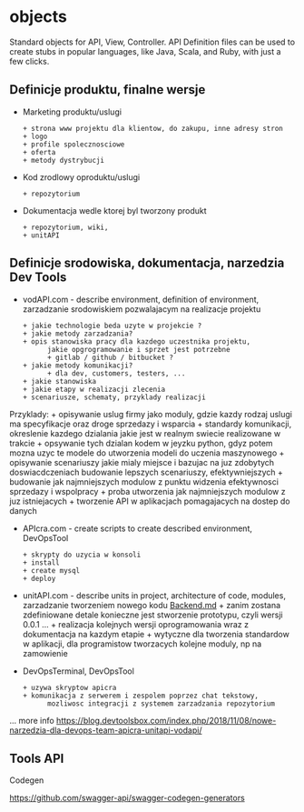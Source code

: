 # objects
Standard objects for API, View, Controller. API Definition files can be used to create stubs in popular languages, like Java, Scala, and Ruby, with just a few clicks.

## Definicje produktu, finalne wersje

+ Marketing produktu/uslugi

      + strona www projektu dla klientow, do zakupu, inne adresy stron
      + logo
      + profile spolecznosciowe
      + oferta
      + metody dystrybucji
      
+ Kod zrodlowy oproduktu/uslugi

      + repozytorium

+ Dokumentacja wedle ktorej byl tworzony produkt

      + repozytorium, wiki, 
      + unitAPI
      
## Definicje srodowiska, dokumentacja, narzedzia  Dev Tools

+ vodAPI.com - describe environment, definition of environment, zarzadzanie srodowiskiem pozwalajacym na realizacje projektu

      + jakie technologie beda uzyte w projekcie ?
      + jakie metody zarzadzania?
      + opis stanowiska pracy dla kazdego uczestnika projektu, 
            jakie opgrogramowanie i sprzet jest potrzebne
            + gitlab / github / bitbucket ?             
      + jakie metody komunikacji?
            + dla dev, customers, testers, ...
      + jakie stanowiska
      + jakie etapy w realizacji zlecenia
      + scenariusze, schematy, przyklady realizacji
Przyklady: 
      + opisywanie uslug firmy jako moduly, gdzie kazdy rodzaj uslugi ma specyfikacje oraz droge sprzedazy i wsparcia
      + standardy komunikacji, okreslenie kazdego dzialania jakie jest w realnym swiecie realizowane w trakcie
      + opsywanie tych dzialan kodem w jeyzku python, gdyz potem mozna uzyc te modele do utworzenia modeli do uczenia maszynowego
      + opisywanie scenariuszy jakie mialy miejsce i bazujac na juz zdobytych doswiacdczeniach budowanie lepszych scenariuszy, efektywniejszych
      + budowanie jak najmniejszych modulow z punktu widzenia efektywnosci sprzedazy i wspolpracy
      + proba utworzenia jak najmniejszych modulow z juz istniejacych
      + tworzenie API w aplikacjach pomagajacych na dostep do danych
      
+ APIcra.com - create scripts to create described environment, DevOpsTool

      + skrypty do uzycia w konsoli
      + install
      + create mysql
      + deploy
      
+ unitAPI.com - describe units in project, architecture of code, modules, zarzadzanie tworzeniem nowego kodu
[Backend.md](Backend.md)
      + zanim zostana zdefiniowane detale konieczne jest stworzenie prototypu, czyli wersji 0.0.1 ...
      + realizacja kolejnych wersji oprogramowania wraz z dokumentacja na kazdym etapie
      + wytyczne dla tworzenia standardow w aplikacji, dla programistow tworzacych kolejne moduly, 
            np na zamowienie

+ DevOpsTerminal, DevOpsTool

      + uzywa skryptow apicra
      + komunikacja z serwerem i zespolem poprzez chat tekstowy, 
            mozliwosc integracji z systemem zarzadzania repozytorium
      


... more info 
https://blog.devtoolsbox.com/index.php/2018/11/08/nowe-narzedzia-dla-devops-team-apicra-unitapi-vodapi/

## Tools API
Codegen

https://github.com/swagger-api/swagger-codegen-generators

